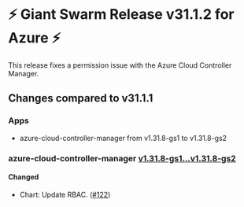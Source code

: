 # :zap: Giant Swarm Release v31.1.2 for Azure :zap:

This release fixes a permission issue with the Azure Cloud Controller Manager.

## Changes compared to v31.1.1

### Apps

- azure-cloud-controller-manager from v1.31.8-gs1 to v1.31.8-gs2

### azure-cloud-controller-manager [v1.31.8-gs1...v1.31.8-gs2](https://github.com/giantswarm/azure-cloud-controller-manager-app/compare/v1.31.8-gs1...v1.31.8-gs2)

#### Changed

- Chart: Update RBAC. ([#122](https://github.com/giantswarm/azure-cloud-controller-manager-app/pull/122))
